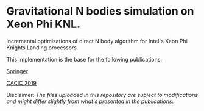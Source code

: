# Gravitational N bodies simulation on Xeon Phi KNL.

Incremental optimizations of direct N body algorithm for Intel's Xeon Phi Knights Landing processors.

This implementation is the base for the following publications:

[Springer](https://link.springer.com/chapter/10.1007/978-3-030-48325-8_3)

[CACIC 2019](http://sedici.unlp.edu.ar/bitstream/handle/10915/90463/Documento_completo.pdf-PDFA.pdf?sequence=1&isAllowed=y)




Disclaimer: *The files uploaded in this repository are subject to modifications and might differ slightly from what's presented in the publications*.
